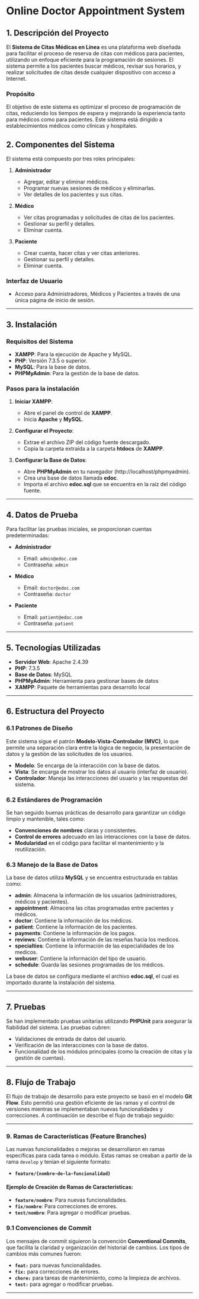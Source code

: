 # Online Doctor Appointment System

## 1. Descripción del Proyecto

El **Sistema de Citas Médicas en Línea** es una plataforma web diseñada para facilitar el proceso de reserva de citas con médicos para pacientes, utilizando un enfoque eficiente para la programación de sesiones. El sistema permite a los pacientes buscar médicos, revisar sus horarios, y realizar solicitudes de citas desde cualquier dispositivo con acceso a Internet.

### Propósito

El objetivo de este sistema es optimizar el proceso de programación de citas, reduciendo los tiempos de espera y mejorando la experiencia tanto para médicos como para pacientes. Este sistema está dirigido a establecimientos médicos como clínicas y hospitales.

## 2. Componentes del Sistema

El sistema está compuesto por tres roles principales:

1. **Administrador**
    - Agregar, editar y eliminar médicos.
    - Programar nuevas sesiones de médicos y eliminarlas.
    - Ver detalles de los pacientes y sus citas.
  
2. **Médico**
    - Ver citas programadas y solicitudes de citas de los pacientes.
    - Gestionar su perfil y detalles.
    - Eliminar cuenta.

3. **Paciente**
    - Crear cuenta, hacer citas y ver citas anteriores.
    - Gestionar su perfil y detalles.
    - Eliminar cuenta.

### Interfaz de Usuario
- Acceso para Administradores, Médicos y Pacientes a través de una única página de inicio de sesión.

---

## 3. Instalación

### Requisitos del Sistema

- **XAMPP**: Para la ejecución de Apache y MySQL.
- **PHP**: Versión 7.3.5 o superior.
- **MySQL**: Para la base de datos.
- **PHPMyAdmin**: Para la gestión de la base de datos.

### Pasos para la instalación

1. **Iniciar XAMPP**:
   - Abre el panel de control de **XAMPP**.
   - Inicia **Apache** y **MySQL**.
   
2. **Configurar el Proyecto**:
   - Extrae el archivo ZIP del código fuente descargado.
   - Copia la carpeta extraída a la carpeta **htdocs** de **XAMPP**.

3. **Configurar la Base de Datos**:
   - Abre **PHPMyAdmin** en tu navegador (http://localhost/phpmyadmin).
   - Crea una base de datos llamada **edoc**.
   - Importa el archivo **edoc.sql** que se encuentra en la raíz del código fuente.

---

## 4. Datos de Prueba

Para facilitar las pruebas iniciales, se proporcionan cuentas predeterminadas:

- **Administrador**
  - Email: `admin@edoc.com`
  - Contraseña: `admin`

- **Médico**
  - Email: `doctor@edoc.com`
  - Contraseña: `doctor`

- **Paciente**
  - Email: `patient@edoc.com`
  - Contraseña: `patient`

---

## 5. Tecnologías Utilizadas

- **Servidor Web**: Apache 2.4.39
- **PHP**: 7.3.5
- **Base de Datos**: MySQL
- **PHPMyAdmin**: Herramienta para gestionar bases de datos
- **XAMPP**: Paquete de herramientas para desarrollo local

---

## 6. Estructura del Proyecto

### 6.1 Patrones de Diseño

Este sistema sigue el patrón **Modelo-Vista-Controlador (MVC)**, lo que permite una separación clara entre la lógica de negocio, la presentación de datos y la gestión de las solicitudes de los usuarios.

- **Modelo**: Se encarga de la interacción con la base de datos.
- **Vista**: Se encarga de mostrar los datos al usuario (interfaz de usuario).
- **Controlador**: Maneja las interacciones del usuario y las respuestas del sistema.

### 6.2 Estándares de Programación

Se han seguido buenas prácticas de desarrollo para garantizar un código limpio y mantenible, tales como:

- **Convenciones de nombres** claras y consistentes.
- **Control de errores** adecuado en las interacciones con la base de datos.
- **Modularidad** en el código para facilitar el mantenimiento y la reutilización.

### 6.3 Manejo de la Base de Datos

La base de datos utiliza **MySQL** y se encuentra estructurada en tablas como:

- **admin**: Almacena la información de los usuarios (administradores, médicos y pacientes).
- **appointment**: Almacena las citas programadas entre pacientes y médicos.
- **doctor**: Contiene la información de los médicos.
- **patient**: Contiene la información de los pacientes.
- **payments**: Contiene la información de los pagos.
- **reviews**: Contiene la información de las reseñas hacia los medicos.
- **specialties**: Contiene la información de las especialidades de los medicos.
- **webuser**: Contiene la información del tipo de usuario. 
- **schedule**: Guarda las sesiones programadas de los médicos.

La base de datos se configura mediante el archivo **edoc.sql**, el cual es importado durante la instalación del sistema.

---

## 7. Pruebas

Se han implementado pruebas unitarias utilizando **PHPUnit** para asegurar la fiabilidad del sistema. Las pruebas cubren:

- Validaciones de entrada de datos del usuario.
- Verificación de las interacciones con la base de datos.
- Funcionalidad de los módulos principales (como la creación de citas y la gestión de cuentas).

---

## 8. Flujo de Trabajo

El flujo de trabajo de desarrollo para este proyecto se basó en el modelo **Git Flow**. Esto permitió una gestión eficiente de las ramas y el control de versiones mientras se implementaban nuevas funcionalidades y correcciones. A continuación se describe el flujo de trabajo seguido:

---

### 9. Ramas de Características (Feature Branches)

Las nuevas funcionalidades o mejoras se desarrollaron en ramas específicas para cada tarea o módulo. Estas ramas se creaban a partir de la rama `develop` y tenían el siguiente formato:

- **`feature/{nombre-de-la-funcionalidad}`**

#### Ejemplo de Creación de Ramas de Características:
- **`feature/nombre`**: Para nuevas funcionalidades.
- **`fix/nombre`**: Para correcciones de errores.
- **`test/nombre`**: Para agregar o modificar pruebas.

### 9.1 Convenciones de Commit

Los mensajes de commit siguieron la convención **Conventional Commits**, que facilita la claridad y organización del historial de cambios. Los tipos de cambios más comunes fueron:

- **`feat:`** para nuevas funcionalidades.
- **`fix:`** para correcciones de errores.
- **`chore:`** para tareas de mantenimiento, como la limpieza de archivos.
- **`test:`** para agregar o modificar pruebas.

---

